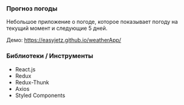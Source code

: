 ### Прогноз погоды

Небольшое приложение о погоде, которое показывает погоду на текущий момент и следующие 5 дней.

Демо: https://easyjetz.github.io/weatherApp/

### Библиотеки / Инструменты

- React.js
- Redux
- Redux-Thunk
- Axios
- Styled Components
